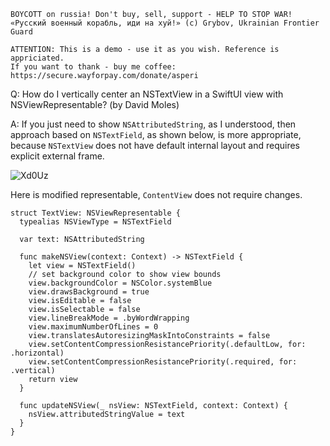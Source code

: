 ```
BOYCOTT on russia! Don't buy, sell, support - HELP TO STOP WAR!
«Русский военный корабль, иди на хуй!» (c) Grybov, Ukrainian Frontier Guard

ATTENTION: This is a demo - use it as you wish. Reference is appriciated.
If you want to thank - buy me coffee: https://secure.wayforpay.com/donate/asperi
```

Q: How do I vertically center an NSTextView in a SwiftUI view with NSViewRepresentable? (by David Moles)

A: If you just need to show `NSAttributedString`, as I understood, then approach based on `NSTextField`, as shown below, is more appropriate, because `NSTextView` does not have default internal layout and requires explicit external frame.

![Xd0Uz](https://user-images.githubusercontent.com/62171579/173223760-c16cbe68-8121-49a8-8d91-dd37b2830863.gif)

Here is modified representable, `ContentView` does not require changes.

```
struct TextView: NSViewRepresentable {
  typealias NSViewType = NSTextField

  var text: NSAttributedString

  func makeNSView(context: Context) -> NSTextField {
    let view = NSTextField()
    // set background color to show view bounds
    view.backgroundColor = NSColor.systemBlue
    view.drawsBackground = true
    view.isEditable = false
    view.isSelectable = false
    view.lineBreakMode = .byWordWrapping
    view.maximumNumberOfLines = 0
    view.translatesAutoresizingMaskIntoConstraints = false
    view.setContentCompressionResistancePriority(.defaultLow, for: .horizontal)
    view.setContentCompressionResistancePriority(.required, for: .vertical)
    return view
  }

  func updateNSView(_ nsView: NSTextField, context: Context) {
    nsView.attributedStringValue = text
  }
}
```
